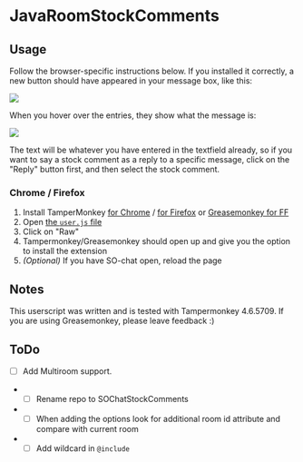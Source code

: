 # JavaRoomStockComments

## Usage

Follow the browser-specific instructions below. If you installed it correctly, a new button should have appeared in your message box, like this:

![](https://i.imgur.com/AURsJoJ.png)

When you hover over the entries, they show what the message is:

![](https://i.imgur.com/EENlPWK.png)

The text will be whatever you have entered in the textfield already, so if you want to say a stock comment as a reply to a specific message, click on the "Reply" button first, and then select the stock comment.


### Chrome / Firefox

1. Install TamperMonkey [for Chrome](https://chrome.google.com/webstore/detail/tampermonkey/dhdgffkkebhmkfjojejmpbldmpobfkfo)  / [for Firefox](https://addons.mozilla.org/en-US/firefox/addon/tampermonkey/) or [Greasemonkey for FF](https://addons.mozilla.org/en-US/firefox/addon/greasemonkey/)
2. Open [the `user.js` file](https://github.com/geisterfurz007/JavaRoomStockComments/blob/master/JavaRoomStockComments.user.js)
3. Click on "Raw"
4. Tampermonkey/Greasemonkey should open up and give you the option to install the extension
5. _(Optional)_ If you have SO-chat open, reload the page

## Notes

This userscript was written and is tested with Tampermonkey 4.6.5709. If you are using Greasemonkey, please leave feedback :)

## ToDo

 - [ ] Add Multiroom support.  
 - - [ ] Rename repo to SOChatStockComments  
 - - [ ] When adding the options look for additional room id attribute and compare with current room  
 - - [ ] Add wildcard in `@include`  
